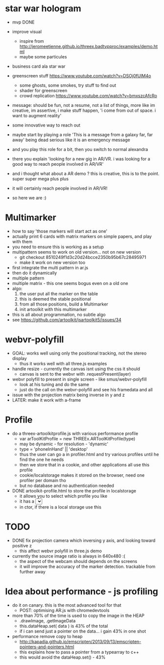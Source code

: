 

# star war hologram
- mvp DONE
- improve visual 
  - inspire from http://jeromeetienne.github.io/threex.badtvpproc/examples/demo.html
  - maybe some particules
  
- business card ala star war 
- greenscreen stuff https://www.youtube.com/watch?v=DSOj0fUIM4o
  - some ghosts, some smokes, try stuff to find out
  - shader for greenscreen 
  - crowd replication https://www.youtube.com/watch?v=bmxszcAfcRo


- message: should be fun, not a resume, not a list of things, more like im creative, im assertive, i make stuff happen, 
'i come from out of space. i want to augment reality'
- some innovative way to reach out
- maybe start by playing a role 'This is a message from a galaxy far, far away' being dead serious like it is an emergency message
- and you play this role for a bit, then you switch to normal alexandra
- there you explain 'looking for a new gig in AR/VR. i was looking for a good way to reach people involved in AR/VR'
- and i thought what about a AR demo ? this is creative, this is to the point. super super mega plus plus
- it will certainly reach people involved in AR/VR!
- so here we are :) 


# Multimarker
- how to say 'those markers will start act as one'
- actually print 6 cards with matrix markers on simple papers, and play with them
- you need to ensure this is working as a setup
- multipattern seems to work on old version... not on new version
  - git checkout 8510249f1d3c20d24bcce2350b95b67c28495971
  - make it work on new version too
- first integrate the multi pattern in ar.js
- then do it dynamically
- multiple pattern
- multiple matrix - this one seems bogus even on a old one
- algo: 
  1. the user put all the marker on the table
  2. this is deemed the stable positional
  3. from all those positions, build a Multimarker
  4. init artoolkit with this multimarker
- this is all about programmation, no subtle algo
- see https://github.com/artoolkit/jsartoolkit5/issues/34

# webvr-polyfill
- GOAL: works well using only the positional tracking, not the stereo display
  - thus it works well with all three.js examples
- handle resize - currently the canvas isnt using the css it should
  - canvas is sent to the webvr with .requestPresent(layer)
- webvr polyfill to present in single screen - like smus/webvr-polyfill
  - look at his tuning and do the same
  - just do the call on the webvr-polyfill and see his framedata and all
- issue with the projection matrix being inverse in y and z
- LATER: make it work with a-frame

# Profile
- do a threex-artoolkitprofile.js with various performance profile
  - var arToolKitProfile = new THREEx.ARToolKitProfile(type)
  - may be dynamic - for resolution - 'dynamic'
  - type = 'phoneInHand' || 'desktop'
  - thus the user can go a in profiler.html and try various profiles until he find the one he needs
  - then we store that in a cookie, and other applications all use this profile
  - cookie/localstorage makes it stored on the browser, need one profiler per domain tho
  - but no database and no authentication needed
- DONE artoolkit-profile.html to store the profile in localstorage
  - it allows you to select which profile you like
  - it has a <select> and store it in the storage - desktop-normal - phone-normal - phone-slow - dynamic
  - in ctor, if there is a local storage use this

# TODO
- DONE fix projection camera which inversing y axis, and looking toward positive z
  - this affect webvr polyfill in three.js demo
- currently the source image ratio is always in 640x480 :(
  - the aspect of the webcam should depends on the screens
  - it will improve the accuracy of the marker detection. trackable from further away

# Idea about performance - js profiling
- do it on canary. this is the most advanced tool for that
  - POST: optimising AR.js with chromedevtools
- more than 70% of the time is used to copy the image in the HEAP
  - .drawImage, .getImageData
  - this.dataHeap.set( data ) is 43% of the total
  - if i can send just a pointer on the data... i gain 43% in one shot
- performance remove copy to heap
  - http://kapadia.github.io/emscripten/2013/09/13/emscripten-pointers-and-pointers.html
  - this explains how to pass a pointer from a typearray to c++ 
  - this would avoid the dataHeap.set() - 43%
